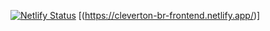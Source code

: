 

  [![Netlify Status](https://api.netlify.com/api/v1/badges/58d0c18b-5d48-4347-bf47-1fb6c8b57043/deploy-status)](https://app.netlify.com/sites/cleverton-br-frontend/deploys)    [(https://cleverton-br-frontend.netlify.app/)]






